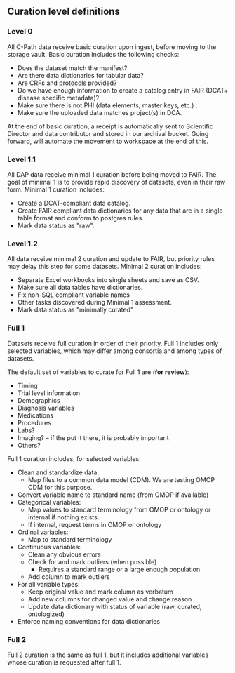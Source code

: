 ## Curation level definitions
### Level 0 
All C-Path data receive basic curation upon ingest, before moving to the storage vault. Basic curation includes the following checks:

- Does the dataset match the manifest? 
- Are there data dictionaries for tabular data? 
- Are CRFs and protocols provided? 
- Do we have enough information to create a catalog entry in FAIR (DCAT+ disease specific metadata)?
- Make sure there is not PHI (data elements, master keys, etc.)  .
- Make sure the uploaded data matches project(s) in DCA.

At the end of basic curation, a receipt is automatically sent to Scientific Director and data contributor and stored in our archival bucket.
Going forward, will automate the movement to workspace at the end of this.

### Level 1.1
All DAP data receive minimal 1 curation before being moved to FAIR. The goal of minimal 1 is to provide rapid discovery of datasets, even in their raw form. Minimal 1 curation includes:
- Create a DCAT-compliant data catalog. 
- Create FAIR compliant data dictionaries for any data that are in a single table format and conform to postgres rules.
- Mark data status as "raw".

### Level 1.2
All data receive minimal 2 curation and update to FAIR, but priority rules may delay this step for some datasets. Minimal 2 curation includes:
- Separate Excel workbooks into single sheets and save as CSV.
- Make sure all data tables have dictionaries.
- Fix non-SQL compliant variable names
- Other tasks discovered during Minimal 1 assessment. 
- Mark data status as "minimally curated"

### Full 1
Datasets receive full curation in order of their priority. Full 1 includes only selected variables, which may differ among consortia and among  types of datasets.

The default set of variables to curate for Full 1 are (**for review**): 
- Timing 
- Trial level information 
- Demographics 
- Diagnosis variables 
- Medications 
- Procedures  
- Labs? 
- Imaging? – if the put it there, it is probably important 
- Others? 

Full 1 curation includes, for selected variables:
- Clean and standardize data: 
   - Map files to a common data model (CDM). We are testing OMOP CDM for this purpose.
- Convert variable name to standard name (from OMOP if available) 
- Categorical variables: 
   - Map values to standard terminology from OMOP or ontology or internal if nothing exists. 
   - If internal, request terms in OMOP or ontology 
- Ordinal variables: 
   - Map to standard terminology 
- Continuous variables: 
   - Clean any obvious errors 
   - Check for and mark outliers (when possible) 
      - Requires a standard range or a large enough population 
   - Add column to mark outliers 
- For all variable types: 
   - Keep original value and mark column as verbatum 
   - Add new columns for changed value and change reason 
   - Update data dictionary with status of variable (raw, curated, ontologized) 
- Enforce naming conventions for data dictionaries 

### Full 2
Full 2 curation is the same as full 1, but it includes additional variables whose curation is requested after full 1.


